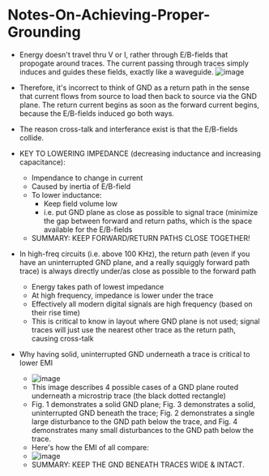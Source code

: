 # Notes-On-Achieving-Proper-Grounding

- Energy doesn't travel thru V or I, rather through E/B-fields that propogate around traces. The current passing through traces simply induces and guides these fields, exactly like a waveguide.
  ![image](https://github.com/Michaelszeng/Notes-On-Achieving-Proper-Grounding/assets/35478698/b8861f8f-9e6a-4b40-a00c-1d5279f40021)

- Therefore, it's incorrect to think of GND as a return path in the sense that current flows from source to load then back to source via the GND plane. The return current begins as soon as the forward current begins, because the E/B-fields induced go both ways.

- The reason cross-talk and interferance exist is that the E/B-fields collide.

- KEY TO LOWERING IMPEDANCE (decreasing inductance and increasing capacitance):
  - Impendance to change in current
  - Caused by inertia of E/B-field
  - To lower inductance:
    - Keep field volume low
    - i.e. put GND plane as close as possible to signal trace (minimize the gap between forward and return paths, which is the space available for the E/B-fields
  - SUMMARY: KEEP FORWARD/RETURN PATHS CLOSE TOGETHER!
 
- In high-freq circuits (i.e. above 100 KHz), the return path (even if you have an uninterrupted GND plane, and a really squiggly forward path trace) is always directly under/as close as possible to the forward path
  - Energy takes path of lowest impedance
  - At high frequency, impedance is lower under the trace
  - Effectively all modern digital signals are high frequency (based on their rise time)
  - This is critical to know in layout where GND plane is not used; signal traces will just use the nearest other trace as the return path, causing cross-talk

- Why having solid, uninterrupted GND underneath a trace is critical to lower EMI
  - ![image](https://github.com/Michaelszeng/Notes-On-Achieving-Proper-Grounding/assets/35478698/55451eb8-68e6-417f-9771-a4dc7d59c6b6)
  - This image describes 4 possible cases of a GND plane routed underneath a microstrip trace (the black dotted rectangle)
  - Fig. 1 demonstrates a solid GND plane; Fig. 3 demonstrates a solid, uninterrupted GND beneath the trace; Fig. 2 demonstrates a single large disturbance to the GND path below the trace, and Fig. 4 demonstrates many small disturbances to the GND path below the trace.
  - Here's how the EMI of all compare:
  - ![image](https://github.com/Michaelszeng/Notes-On-Achieving-Proper-Grounding/assets/35478698/331ecb3a-7388-44fc-b96b-0f7b9ce5444c)
  - SUMMARY: KEEP THE GND BENEATH TRACES WIDE & INTACT.
